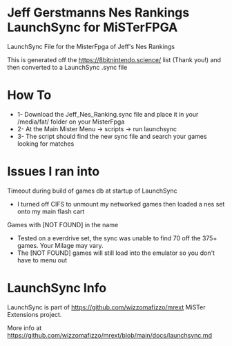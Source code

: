 # Jeff Gerstmanns Nes Rankings LaunchSync for MiSTerFPGA
LaunchSync File for the MisterFpga of Jeff's Nes Rankings

This is generated off the https://8bitnintendo.science/ list (Thank you!) and then converted to a LaunchSync .sync file

# How To
* 1- Download the Jeff_Nes_Ranking.sync file and place it in your /media/fat/ folder on your MisterFpga
* 2- At the Main Mister Menu -> scripts -> run launchsync
* 3- The script should find the new sync file and search your games looking for matches

# Issues I ran into
Timeout during build of games db at startup of LaunchSync
* I turned off CIFS to unmount my networked games then loaded a nes set onto my main flash cart
   
Games with [NOT FOUND] in the name
* Tested on a everdrive set, the sync was unable to find 70 off the 375+ games. Your Milage may vary. 
* The [NOT FOUND] games will still load into the emulator so you don't have to menu out

# LaunchSync Info
LaunchSync is part of https://github.com/wizzomafizzo/mrext MiSTer Extensions project.

More info at https://github.com/wizzomafizzo/mrext/blob/main/docs/launchsync.md
